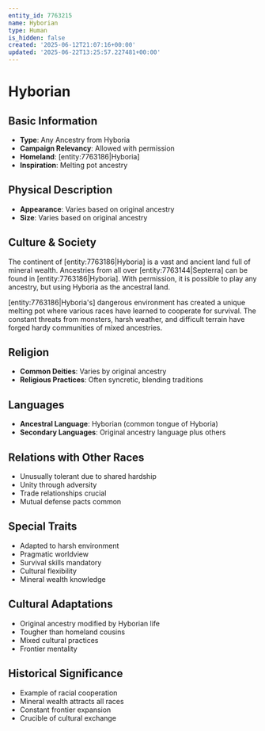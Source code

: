 ```yaml
---
entity_id: 7763215
name: Hyborian
type: Human
is_hidden: false
created: '2025-06-12T21:07:16+00:00'
updated: '2025-06-22T13:25:57.227481+00:00'
---
```


# Hyborian

## Basic Information

- **Type**: Any Ancestry from Hyboria
- **Campaign Relevancy**: Allowed with permission
- **Homeland**: [entity:7763186|Hyboria]
- **Inspiration**: Melting pot ancestry

## Physical Description

- **Appearance**: Varies based on original ancestry
- **Size**: Varies based on original ancestry

## Culture & Society

The continent of [entity:7763186|Hyboria] is a vast and ancient land full of mineral wealth. Ancestries from all over [entity:7763144|Septerra] can be found in [entity:7763186|Hyboria]. With permission, it is possible to play any ancestry, but using Hyboria as the ancestral land.

[entity:7763186|Hyboria's] dangerous environment has created a unique melting pot where various races have learned to cooperate for survival. The constant threats from monsters, harsh weather, and difficult terrain have forged hardy communities of mixed ancestries.

## Religion

- **Common Deities**: Varies by original ancestry
- **Religious Practices**: Often syncretic, blending traditions

## Languages

- **Ancestral Language**: Hyborian (common tongue of Hyboria)
- **Secondary Languages**: Original ancestry language plus others

## Relations with Other Races

- Unusually tolerant due to shared hardship
- Unity through adversity
- Trade relationships crucial
- Mutual defense pacts common

## Special Traits

- Adapted to harsh environment
- Pragmatic worldview
- Survival skills mandatory
- Cultural flexibility
- Mineral wealth knowledge

## Cultural Adaptations

- Original ancestry modified by Hyborian life
- Tougher than homeland cousins
- Mixed cultural practices
- Frontier mentality

## Historical Significance

- Example of racial cooperation
- Mineral wealth attracts all races
- Constant frontier expansion
- Crucible of cultural exchange